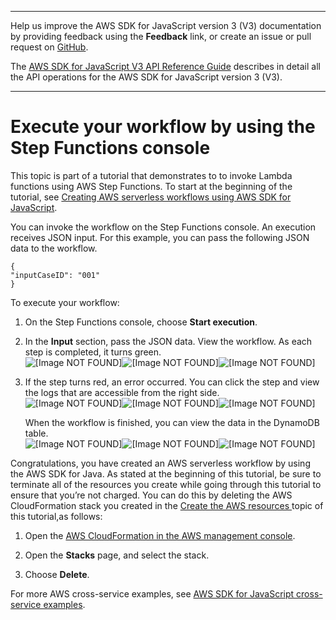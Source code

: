 --------

Help us improve the AWS SDK for JavaScript version 3 \(V3\) documentation by providing feedback using the **Feedback** link, or create an issue or pull request on [GitHub](https://github.com/awsdocs/aws-sdk-for-javascript-v3)\.

 The [AWS SDK for JavaScript V3 API Reference Guide](https://docs.aws.amazon.com/AWSJavaScriptSDK/v3/latest/index.html) describes in detail all the API operations for the AWS SDK for JavaScript version 3 \(V3\)\.

--------

# Execute your workflow by using the Step Functions console<a name="serverless-step-functions-example-execute-workflow"></a>

This topic is part of a tutorial that demonstrates to to invoke Lambda functions using AWS Step Functions\. To start at the beginning of the tutorial, see [Creating AWS serverless workflows using AWS SDK for JavaScript](serverless-step-functions-example.md)\.

You can invoke the workflow on the Step Functions console\. An execution receives JSON input\. For this example, you can pass the following JSON data to the workflow\.

```
{
"inputCaseID": "001"
}
```

To execute your workflow:

1. On the Step Functions console, choose **Start execution**\.

1. In the **Input** section, pass the JSON data\. View the workflow\. As each step is completed, it turns green\.  
![\[Image NOT FOUND\]](http://docs.aws.amazon.com/sdk-for-javascript/v3/developer-guide/)![\[Image NOT FOUND\]](http://docs.aws.amazon.com/sdk-for-javascript/v3/developer-guide/)![\[Image NOT FOUND\]](http://docs.aws.amazon.com/sdk-for-javascript/v3/developer-guide/)

1. If the step turns red, an error occurred\. You can click the step and view the logs that are accessible from the right side\.  
![\[Image NOT FOUND\]](http://docs.aws.amazon.com/sdk-for-javascript/v3/developer-guide/)![\[Image NOT FOUND\]](http://docs.aws.amazon.com/sdk-for-javascript/v3/developer-guide/)![\[Image NOT FOUND\]](http://docs.aws.amazon.com/sdk-for-javascript/v3/developer-guide/)

   When the workflow is finished, you can view the data in the DynamoDB table\.  
![\[Image NOT FOUND\]](http://docs.aws.amazon.com/sdk-for-javascript/v3/developer-guide/)![\[Image NOT FOUND\]](http://docs.aws.amazon.com/sdk-for-javascript/v3/developer-guide/)![\[Image NOT FOUND\]](http://docs.aws.amazon.com/sdk-for-javascript/v3/developer-guide/)

Congratulations, you have created an AWS serverless workflow by using the AWS SDK for Java\. As stated at the beginning of this tutorial, be sure to terminate all of the resources you create while going through this tutorial to ensure that you’re not charged\. You can do this by deleting the AWS CloudFormation stack you created in the [Create the AWS resources ](serverless-step-functions-example-create-resources.md) topic of this tutorial,as follows:

1. Open the [AWS CloudFormation in the AWS management console]( https://console.aws.amazon.com/cloudformation/home)\.

1. Open the **Stacks** page, and select the stack\.

1. Choose **Delete**\.

For more AWS cross\-service examples, see [AWS SDK for JavaScript cross\-service examples](https://docs.aws.amazon.com/sdk-for-javascript/v3/developer-guide/tutorials.html)\.